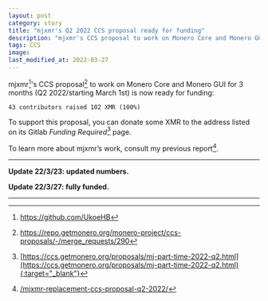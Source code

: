 ```yaml
---
layout: post
category: story
title: "mjxmr's Q2 2022 CCS proposal ready for funding"
description: "mjxmr's CCS proposal to work on Monero Core and Monero GUI for 3 months (Q2 2022) is now ready for funding."
tags: CCS
image: 
last_modified_at: 2022-03-27
---
```


mjxmr[^1]'s CCS proposal[^2] to work on Monero Core and Monero GUI for 3 months (Q2 2022/starting March 1st) is now ready for funding:

```
43 contributors raised 102 XMR (100%)
```

To support this proposal, you can donate some XMR to the address listed on its Gitlab *Funding Required*[^3] page.

To learn more about mjxmr’s work, consult my previous report[^4].

---

**Update 22/3/23: updated numbers.**

**Update 22/3/27: fully funded.**

---

[^1]: https://github.com/UkoeHB
[^2]: https://repo.getmonero.org/monero-project/ccs-proposals/-/merge_requests/290
[^3]: [https://ccs.getmonero.org/proposals/mj-part-time-2022-q2.html](https://ccs.getmonero.org/proposals/mj-part-time-2022-q2.html){:target="_blank"}
[^4]: [/mjxmr-replacement-ccs-proposal-q2-2022/](/mjxmr-replacement-ccs-proposal-q2-2022/)
